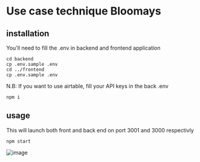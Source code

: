 # Use case technique Bloomays

## installation

You'll need to fill the .env in backend and frontend application

```
cd backend
cp .env.sample .env
cd ../frontend
cp .env.sample .env
```
N.B: If you want to use airtable, fill your API keys in the back .env

```
npm i
```

## usage

This will launch both front and back end on port 3001 and 3000 respectivly

```
npm start
```

![image](https://github.com/PaulRouss3l/Bloomays-test/assets/40837250/85404604-b491-4083-a5ba-97a5d77c85e3)
